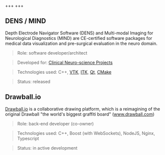 +++
+++

## DENS / MIND 

Depth Electrode Navigator Software (DENS) and Multi-modal Imaging for Neurological Diagnostics (MIND) are CE-certified software packages for medical data visualization and pre-surgical evaluation in the neuro domain.

> Role: software developer/architect

> Developed for: [Clinical Neuro-science Projects](https://cnsprojects.nl/)

> Technologies used: C++, [VTK](https://vtk.org/), [ITK](https://itk.org/), [Qt](https://www.qt.io/), [CMake](https://cmake.org/)

> Status: released

## Drawball.io

[Drawball.io](https://drawball.io) is a collaborative drawing platform, which is a reimagining of the original Drawball "the world's biggest graffiti board" (www.drawball.com)

> Role: back-end developer (co-owner)

> Technologies used: C++, Boost (with WebSockets), NodeJS, Nginx, Typescript

> Status: in active development


<!-- > *"Useless blockquote"* -->
<!---->
<!-- ### Blog Posts -->
<!---->
<!-- Explore our insightful blog posts on a variety of topics: -->
<!---->
<!-- - 🥣 [Overview Post](./blog/overview-post) -->
<!-- - 🥣 [Overview Post But in French](./fr/blog/overview-post) -->
<!-- - 🈚 [Language Tests](./blog/language-tests) -->
<!-- - 🔥 [Very Very Very Long Title And Very Very Very Short Content](./blog/very-very-very-long-title-and-very-very-very-short-content) -->
<!-- - 📺 [Post Example With Headings And TOC](./blog/post-example-with-headings-and-toc) -->
<!---->
<!-- ## Tags -->
<!---->
<!-- Browse our posts by tags: -->
<!---->
<!-- - [example](./tags/example) -->
<!---->
<!-- ## Another List -->
<!---->
<!-- Discover additional content: -->
<!---->
<!-- - With Subitems -->
<!--   - With Subsubitems -->
<!--   - [Example Page](./about) -->
<!-- - this list is just the content of `content/_index.md`, the tests are shamelessly stolen from [no style, please!](https://www.getzola.org/themes/no-style-please/) -->
<!---->
<!-- ## Online Presence -->
<!---->
<!-- Stay connected with us: -->
<!---->
<!-- - Email: [jgll6dij6@mozmail.com](mailto:jgll6dij6@mozmail.com) -->
<!-- - Code Repositories: [Speyll@GitHub](https://github.com/Speyll) -->
<!-- - @Speyll anywhere else. -->
<!---->
